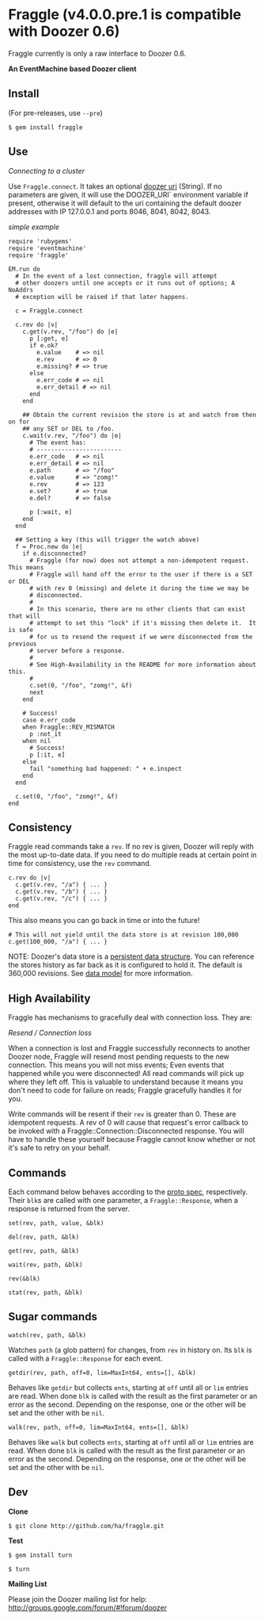 # Fraggle (v4.0.0.pre.1 is compatible with Doozer 0.6)

Fraggle currently is only a raw interface to Doozer 0.6.

**An EventMachine based Doozer client**

## Install

(For pre-releases, use `--pre`)

    $ gem install fraggle

## Use

*Connecting to a cluster*

Use `Fraggle.connect`.  It takes an optional [doozer uri][] (String).  If no
parameters are given, it will use the DOOZER_URI` environment variable if
present, otherwise it will default to the uri containing the default doozer
addresses with IP 127.0.0.1 and ports 8046, 8041, 8042, 8043.

*simple example*

    require 'rubygems'
    require 'eventmachine'
    require 'fraggle'

    EM.run do
      # In the event of a lost connection, fraggle will attempt
      # other doozers until one accepts or it runs out of options; A NoAddrs
      # exception will be raised if that later happens.

      c = Fraggle.connect

      c.rev do |v|
        c.get(v.rev, "/foo") do |e|
          p [:get, e]
          if e.ok?
            e.value    # => nil
            e.rev      # => 0
            e.missing? # => true
          else
            e.err_code # => nil
            e.err_detail # => nil
          end
        end

        ## Obtain the current revision the store is at and watch from then on for
        ## any SET or DEL to /foo.
        c.wait(v.rev, "/foo") do |e|
          # The event has:
          # ------------------------
          e.err_code   # => nil
          e.err_detail # => nil
          e.path       # => "/foo"
          e.value      # => "zomg!"
          e.rev        # => 123
          e.set?       # => true
          e.del?       # => false

          p [:wait, e]
        end
      end

      ## Setting a key (this will trigger the watch above)
      f = Proc.new do |e|
        if e.disconnected?
          # Fraggle (for now) does not attempt a non-idempotent request.  This means
          # Fraggle will hand off the error to the user if there is a SET or DEL
          # with rev 0 (missing) and delete it during the time we may be
          # disconnected.
          #
          # In this scenario, there are no other clients that can exist that will
          # attempt to set this "lock" if it's missing then delete it.  It is safe
          # for us to resend the request if we were disconnected from the previous
          # server before a response.
          #
          # See High-Availability in the README for more information about this.
          #
          c.set(0, "/foo", "zomg!", &f)
          next
        end

        # Success!
        case e.err_code
        when Fraggle::REV_MISMATCH
          p :not_it
        when nil
          # Success!
          p [:it, e]
        else
          fail "something bad happened: " + e.inspect
        end
      end

      c.set(0, "/foo", "zomg!", &f)
    end

## Consistency

Fraggle read commands take a `rev`.  If no rev is given, Doozer will reply with
the most up-to-date data.   If you need to do multiple reads at certain
point in time for consistency, use the `rev` command.

    c.rev do |v|
      c.get(v.rev, "/a") { ... }
      c.get(v.rev, "/b") { ... }
      c.get(v.rev, "/c") { ... }
    end

This also means you can go back in time or into the future!

    # This will not yield until the data store is at revision 100,000
    c.get(100_000, "/a") { ... }

NOTE:  Doozer's data store is a [persistent data structure][pd].  You can reference the
stores history as far back as it is configured to hold it.  The default is
360,000 revisions.  See [data model][] for more information.

## High Availability

  Fraggle has mechanisms to gracefully deal with connection loss.  They are:

*Resend / Connection loss*

  When a connection is lost and Fraggle successfully reconnects to another
  Doozer node, Fraggle will resend most pending requests to the new connection.
  This means you will not miss events; Even events that happened while you were
  disconnected!  All read commands will pick up where they left off.  This is
  valuable to understand because it means you don't need to code for failure on
  reads; Fraggle gracefully handles it for you.

  Write commands will be resent if their `rev` is greater than 0.  These are
  idempotent requests.  A rev of 0 will cause that request's error
  callback to be invoked with a Fraggle::Connection::Disconnected response.
  You will have to handle these yourself because Fraggle cannot know whether or
  not it's safe to retry on your behalf.

## Commands

Each command below behaves according to the [proto spec][], respectively.
Their `blk`s are called with one parameter, a `Fraggle::Response`, when a response is
returned from the server.

`set(rev, path, value, &blk)`

`del(rev, path, &blk)`

`get(rev, path, &blk)`

`wait(rev, path, &blk)`

`rev(&blk)`

`stat(rev, path, &blk)`

## Sugar commands

`watch(rev, path, &blk)`

Watches `path` (a glob pattern) for changes, from `rev` in history on.  Its
`blk` is called with a `Fraggle::Response` for each event.

`getdir(rev, path, off=0, lim=MaxInt64, ents=[], &blk)`

Behaves like `getdir` but collects `ents`, starting at `off` until all or `lim`
entries are read. When done `blk` is called with the result as the first
parameter or an error as the second.  Depending on the response, one or the
other will be set and the other with be `nil`.

`walk(rev, path, off=0, lim=MaxInt64, ents=[], &blk)`

Behaves like `walk` but collects `ents`, starting at `off` until all or `lim`
entries are read. When done `blk` is called with the result as the first
parameter or an error as the second.  Depending on the response, one or the
other will be set and the other with be `nil`.

## Dev

**Clone**

    $ git clone http://github.com/ha/fraggle.git

**Test**

    $ gem install turn

    $ turn

**Mailing List**

Please join the Doozer mailing list for help:
http://groups.google.com/forum/#!forum/doozer

[data model]: https://github.com/ha/doozerd/blob/master/doc/data-model.md
[doozer uri]: https://github.com/ha/doozerd/blob/master/doc/uri.md
[proto spec]: https://github.com/ha/doozerd/blob/master/doc/proto.md
[pd]: http://en.wikipedia.org/wiki/Persistent_data_structure
